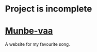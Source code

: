 # Project is incomplete

# [Munbe-vaa](http://www.santhosh.info/Munbe-vaa/)

A website for my favourite song.

